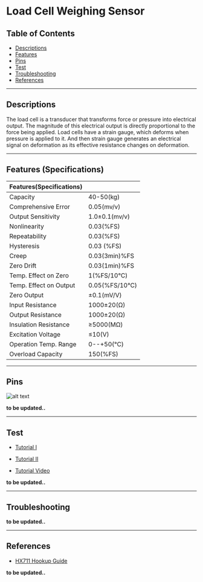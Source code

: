 # Load Cell Weighing Sensor

## Table of Contents

- [Descriptions](#descriptions)
- [Features](#features)
- [Pins](#pins)
- [Test](#test-code)
- [Troubleshooting](#troubleshooting)
- [References](#references)

---

## Descriptions

The load cell is a transducer that transforms force or pressure into electrical output. The magnitude of this electrical output is directly proportional to the force being applied. Load cells have a strain gauge, which deforms when pressure is applied to it. And then strain gauge generates an electrical signal on deformation as its effective resistance changes on deformation.

---

## Features (Specifications)

| Features(Specifications) |               |
| ------------------------ | ------------- |
| Capacity                 | 40-50(kg)     |
| Comprehensive Error      | 0.05(mv/v)    |
| Output Sensitivity       | 1.0±0.1(mv/v) |
| Nonlinearity             | 0.03(%FS)     |
| Repeatability            | 0.03(%FS)     |
| Hysteresis               | 0.03 (%FS)    |
| Creep                    | 0.03(3min)%FS |
| Zero Drift               | 0.03(1min)%FS |
| Temp. Effect on Zero     | 1(%FS/10℃)    |
| Temp. Effect on Output   | 0.05(%FS/10℃) |
| Zero Output              | ±0.1(mV/V)    |
| Input Resistance         | 1000±20(Ω)    |
| Output Resistance        | 1000±20(Ω)    |
| Insulation Resistance    | ≥5000(MΩ)     |
| Excitation Voltage       | ≤10(V)        |
| Operation Temp. Range    | 0--+50(℃)     |
| Overload Capacity        | 150(%FS)      |

---

## Pins

![alt text]('Pinout')

**to be updated..**

---

## Test

- [Tutorial I](https://bit.ly/3apiyVx)
- [Tutorial II](https://bit.ly/3tHmvwh)

- [Tutorial Video](https://youtu.be/LIuf2egMioA)

**to be updated..**

---

## Troubleshooting

**to be updated..**

---

## References

- [HX711 Hookup Guide](https://bit.ly/Sparkfun-Reference)

**to be updated..**
